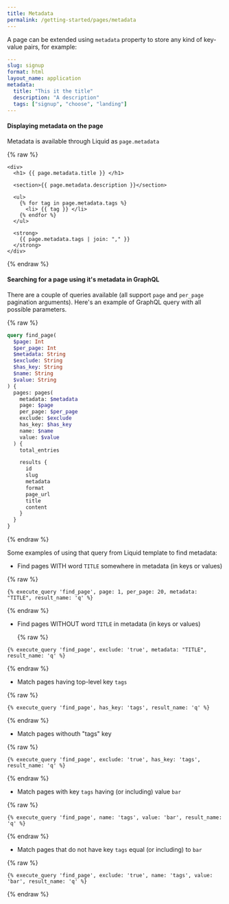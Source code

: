 ```yaml
---
title: Metadata
permalink: /getting-started/pages/metadata
---
```


A page can be extended using `metadata` property to store any kind of key-value pairs, for example:

```yaml
---
slug: signup
format: html
layout_name: application
metadata:
  title: "This it the title"
  description: "A description"
  tags: ["signup", "choose", "landing"]
---
```

#### Displaying metadata on the page

Metadata is available through Liquid as `page.metadata`

{% raw %}

```liquid
<div>
  <h1> {{ page.metadata.title }} </h1>

  <section>{{ page.metadata.description }}</section>

  <ul>
    {% for tag in page.metadata.tags %}
      <li> {{ tag }} </li>
    {% endfor %}
  </ul>

  <strong>
    {{ page.metadata.tags | join: "," }}
  </strong>
</div>
```

{% endraw %}

#### Searching for a page using it's metadata in GraphQL

There are a couple of queries available (all support `page` and `per_page` pagination arguments). Here's an example of GraphQL query with all possible parameters.

{% raw %}

```graphql
query find_page(
  $page: Int
  $per_page: Int
  $metadata: String
  $exclude: String
  $has_key: String
  $name: String
  $value: String
) {
  pages: pages(
    metadata: $metadata
    page: $page
    per_page: $per_page
    exclude: $exclude
    has_key: $has_key
    name: $name
    value: $value
  ) {
    total_entries

    results {
      id
      slug
      metadata
      format
      page_url
      title
      content
    }
  }
}
```

{% endraw %}

Some examples of using that query from Liquid template to find metadata:

* Find pages WITH word `TITLE` somewhere in metadata (in keys or values)

{% raw %}

```liquid
{% execute_query 'find_page', page: 1, per_page: 20, metadata: "TITLE", result_name: 'q' %}
```

{% endraw %}

* Find pages WITHOUT word `TITLE` in metadata (in keys or values)

  {% raw %}

```liquid
{% execute_query 'find_page', exclude: 'true', metadata: "TITLE", result_name: 'q' %}
```

{% endraw %}

* Match pages having top-level key `tags`

{% raw %}

```liquid
{% execute_query 'find_page', has_key: 'tags', result_name: 'q' %}
```

{% endraw %}

* Match pages withouth "tags" key

{% raw %}

```liquid
{% execute_query 'find_page', exclude: 'true', has_key: 'tags', result_name: 'q' %}
```

{% endraw %}

* Match pages with key `tags` having (or including) value `bar`

{% raw %}

```liquid
{% execute_query 'find_page', name: 'tags', value: 'bar', result_name: 'q' %}
```

{% endraw %}

* Match pages that do not have key `tags` equal (or including) to `bar`

{% raw %}

```liquid
{% execute_query 'find_page', exclude: 'true', name: 'tags', value: 'bar', result_name: 'q' %}
```

{% endraw %}

